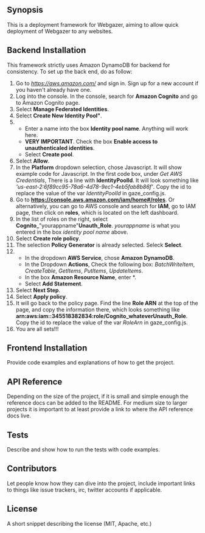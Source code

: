 ## Synopsis

This is a deployment framework for Webgazer, aiming to allow quick deployment of Webgazer to any websites. 

## Backend Installation

This framework strictly uses Amazon DynamoDB for backend for consistency. To set up the back end, do as follow:
1. Go to *https://aws.amazon.com/* and sign in. Sign up for a new account if you haven't already have one.
2. Log into the console. In the console, search for **Amazon Cognito** and go to Amazon Cognito page.
3. Select **Manage Federated Identities**. 
4. Select **Create New Identity Pool"**. 
5. 
    - Enter a name into the box **Identity pool name**. Anything will work here. 
    - **VERY IMPORTANT**. Check the box **Enable access to unauthenticaled identities**.
    - Select **Create pool**. 
6. Select **Allow**. 
7. In the **Platform** dropdown selection, chose Javascript. It will show example code for Javascript. In the first code box, under *Get AWS Credentials*, There is a line with 
**IdentityPoolId**. It will look something like *'us-east-2:6f89cc95-78a6-4d78-9ec1-4eb5fab8b86f'*. Copy the id to replace the value of the var *IdentityPoolId* in gaze_config.js. 
8. Go to **https://console.aws.amazon.com/iam/home#/roles**. Or alternatively, you can go to AWS console and search for **IAM**, go to IAM page, then click on **roles**, which is located on the left dashboard.
9. In the list of roles on the right, select **Cognito_**"yourappname"****Unauth**_Role**.  *yourappname* is what you entered in the box *identity pool name* above. 
10. Select **Create role policy**.
11. The selection **Policy Generator** is already selected. Seleck **Select**. 
12. 
    - In the dropdown **AWS Service**, chose **Amazon DynamoDB**.
    - In the Dropdown **Actions**, Check the following box: *BatchWriteItem*, *CreateTable*, *GetItems*, *PutItems*, *UpdateItems*. 
    - In the box **Amazon Resource Name**, enter *.
    - Select **Add Statement**. 
13. Select **Next Step**. 
14. Select **Apply policy**.
15. It will go back to the policy page. Find the line **Role ARN** at the top of the page, and copy the information there, which looks something like **arn:aws:iam::345518382834:role/Cognito_whateverUnauth_Role**. Copy the id to replace the value of the var *RoleArn* in gaze_config.js. 
16. You are all sets!!!

## Frontend Installation
Provide code examples and explanations of how to get the project.

## API Reference

Depending on the size of the project, if it is small and simple enough the reference docs can be added to the README. For medium size to larger projects it is important to at least provide a link to where the API reference docs live.

## Tests

Describe and show how to run the tests with code examples.

## Contributors

Let people know how they can dive into the project, include important links to things like issue trackers, irc, twitter accounts if applicable.

## License

A short snippet describing the license (MIT, Apache, etc.)